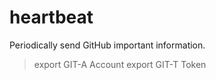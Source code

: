 # heartbeat
Periodically send GitHub important information.

> export GIT-A Account
> export GIT-T Token
